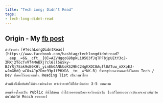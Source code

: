 ```yaml
---
title: "Tech Long; Didn't Read"
tags:
- tech-long-didnt-read
---
```


## Origin - My [fb post](https://www.facebook.com/narze/posts/pfbid0nakzVNduyoocPovaD3xcbAva7Stt8n3D5JuYmYqb555u7t6jbNeTjF6131mLQ8RAl)
```text
กำลังจะทำ [#TechLongDidntRead](https://www.facebook.com/hashtag/techlongdidntread?__eep__=6&__cft__[0]=AZVHgqoG9bpkLi0503fJqTPFbjpUEtY3cJ-2MXj2TocTvVf4MABXj7cl6ll5uSky-BJYRj7Eak9sE0XHl_yinEkGANkUoKS29hC24gKXDC8Aufl0ATuw_mXXpEJ-wJmGHdQ_wCOx4Jp2Dmc93p1fPHXD&__tn__=*NK-R) ที่จะสรุปบทความและวิดิโอสาย Tech / Dev ที่ดองไว้เยอะมากใน Reading list เป็นภาษาไทย

ส่วนนึงก็เพื่อบังคับให้ตัวเองอ่านด้วย หวังว่าจะทำให้ได้อาทิตย์ละ 3-5 บทความ

ตอนนี้คงโพสเป็น Public ที่นี่ไปก่อน ถ้าไปรอดค่อยเปิดเพจหรือหน้าเว็บ (แต่ก็ไม่ค่อยอยากเปิดเพจเพราะอีมาร์คมันไม่น่าให้ Reach เราเยอะ)
```
